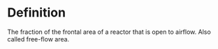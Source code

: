 # Definition

The fraction of the frontal area of a reactor that is open to airflow.
Also called free-flow area.
